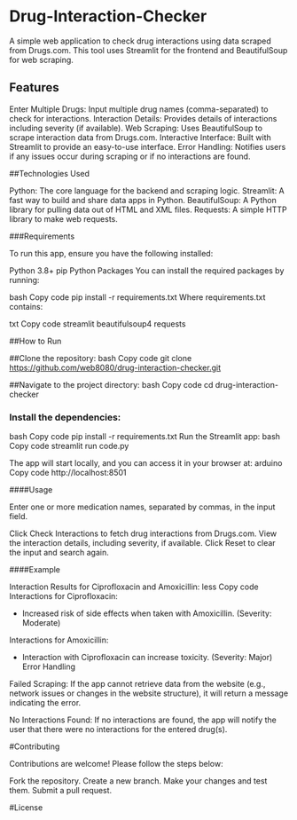 # Drug-Interaction-Checker
A simple web application to check drug interactions using data scraped from Drugs.com. This tool uses Streamlit for the frontend and BeautifulSoup for web scraping.


## Features

Enter Multiple Drugs: Input multiple drug names (comma-separated) to check for interactions.
Interaction Details: Provides details of interactions including severity (if available).
Web Scraping: Uses BeautifulSoup to scrape interaction data from Drugs.com.
Interactive Interface: Built with Streamlit to provide an easy-to-use interface.
Error Handling: Notifies users if any issues occur during scraping or if no interactions are found.


##Technologies Used

Python: The core language for the backend and scraping logic.
Streamlit: A fast way to build and share data apps in Python.
BeautifulSoup: A Python library for pulling data out of HTML and XML files.
Requests: A simple HTTP library to make web requests.


###Requirements

To run this app, ensure you have the following installed:

Python 3.8+
pip
Python Packages
You can install the required packages by running:

bash
Copy code
pip install -r requirements.txt
Where requirements.txt contains:

txt
Copy code
streamlit
beautifulsoup4
requests


##How to Run

##Clone the repository:
bash
Copy code
git clone https://github.com/web8080/drug-interaction-checker.git

##Navigate to the project directory:
bash
Copy code
cd drug-interaction-checker


### Install the dependencies:
bash
Copy code
pip install -r requirements.txt
Run the Streamlit app:
bash
Copy code
streamlit run code.py

The app will start locally, and you can access it in your browser at:
arduino
Copy code
http://localhost:8501


####Usage

Enter one or more medication names, separated by commas, in the input field.

Click Check Interactions to fetch drug interactions from Drugs.com.
View the interaction details, including severity, if available.
Click Reset to clear the input and search again.


####Example

Interaction Results for Ciprofloxacin and Amoxicillin:
 less
Copy code
Interactions for Ciprofloxacin:
- Increased risk of side effects when taken with Amoxicillin. (Severity: Moderate)

Interactions for Amoxicillin:
- Interaction with Ciprofloxacin can increase toxicity. (Severity: Major)
Error Handling

Failed Scraping: If the app cannot retrieve data from the website (e.g., network issues or changes in the website structure), it will return a message indicating the error.

No Interactions Found: If no interactions are found, the app will notify the user that there were no interactions for the entered drug(s).


#Contributing

Contributions are welcome! Please follow the steps below:

Fork the repository.
Create a new branch.
Make your changes and test them.
Submit a pull request.


#License
